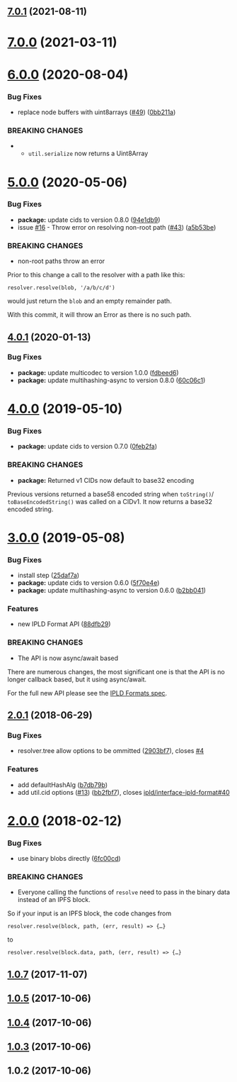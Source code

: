 ## [7.0.1](https://github.com/ipld/js-ipld-raw/compare/v7.0.0...v7.0.1) (2021-08-11)



# [7.0.0](https://github.com/ipld/js-ipld-raw/compare/v6.0.0...v7.0.0) (2021-03-11)



<a name="6.0.0"></a>
# [6.0.0](https://github.com/ipld/js-ipld-raw/compare/v5.0.0...v6.0.0) (2020-08-04)


### Bug Fixes

* replace node buffers with uint8arrays ([#49](https://github.com/ipld/js-ipld-raw/issues/49)) ([0bb211a](https://github.com/ipld/js-ipld-raw/commit/0bb211a))


### BREAKING CHANGES

* - `util.serialize` now returns a Uint8Array



<a name="5.0.0"></a>
# [5.0.0](https://github.com/ipld/js-ipld-raw/compare/v4.0.1...v5.0.0) (2020-05-06)


### Bug Fixes

* **package:** update cids to version 0.8.0 ([94e1db9](https://github.com/ipld/js-ipld-raw/commit/94e1db9))
* issue [#16](https://github.com/ipld/js-ipld-raw/issues/16) - Throw error on resolving non-root path ([#43](https://github.com/ipld/js-ipld-raw/issues/43)) ([a5b53be](https://github.com/ipld/js-ipld-raw/commit/a5b53be))


### BREAKING CHANGES

* non-root paths throw an error

Prior to this change a call to the resolver with a path like this:

    resolver.resolve(blob, '/a/b/c/d')

would just return the `blob` and an empty remainder path.

With this commit, it will throw an Error as there is no such path.



<a name="4.0.1"></a>
## [4.0.1](https://github.com/ipld/js-ipld-raw/compare/v4.0.0...v4.0.1) (2020-01-13)


### Bug Fixes

* **package:** update multicodec to version 1.0.0 ([fdbeed6](https://github.com/ipld/js-ipld-raw/commit/fdbeed6))
* **package:** update multihashing-async to version 0.8.0 ([60c06c1](https://github.com/ipld/js-ipld-raw/commit/60c06c1))



<a name="4.0.0"></a>
# [4.0.0](https://github.com/ipld/js-ipld-raw/compare/v3.0.0...v4.0.0) (2019-05-10)


### Bug Fixes

* **package:** update cids to version 0.7.0 ([0feb2fa](https://github.com/ipld/js-ipld-raw/commit/0feb2fa))


### BREAKING CHANGES

* **package:** Returned v1 CIDs now default to base32 encoding

Previous versions returned a base58 encoded string when `toString()`/
`toBaseEncodedString()` was called on a CIDv1. It now returns a base32
encoded string.



<a name="3.0.0"></a>
# [3.0.0](https://github.com/ipld/js-ipld-raw/compare/v2.0.1...v3.0.0) (2019-05-08)


### Bug Fixes

* install step ([25daf7a](https://github.com/ipld/js-ipld-raw/commit/25daf7a))
* **package:** update cids to version 0.6.0 ([5f70e4e](https://github.com/ipld/js-ipld-raw/commit/5f70e4e))
* **package:** update multihashing-async to version 0.6.0 ([b2bb041](https://github.com/ipld/js-ipld-raw/commit/b2bb041))


### Features

* new IPLD Format API ([88dfb29](https://github.com/ipld/js-ipld-raw/commit/88dfb29))


### BREAKING CHANGES

* The API is now async/await based

There are numerous changes, the most significant one is that the API
is no longer callback based, but it using async/await.

For the full new API please see the [IPLD Formats spec].

[IPLD Formats spec]: https://github.com/ipld/interface-ipld-format



<a name="2.0.1"></a>
## [2.0.1](https://github.com/ipld/js-ipld-raw/compare/v2.0.0...v2.0.1) (2018-06-29)


### Bug Fixes

* resolver.tree allow options to be ommitted ([2903bf7](https://github.com/ipld/js-ipld-raw/commit/2903bf7)), closes [#4](https://github.com/ipld/js-ipld-raw/issues/4)


### Features

* add defaultHashAlg ([b7db79b](https://github.com/ipld/js-ipld-raw/commit/b7db79b))
* add util.cid options ([#13](https://github.com/ipld/js-ipld-raw/issues/13)) ([bb2fbf7](https://github.com/ipld/js-ipld-raw/commit/bb2fbf7)), closes [ipld/interface-ipld-format#40](https://github.com/ipld/interface-ipld-format/issues/40)



<a name="2.0.0"></a>
# [2.0.0](https://github.com/ipld/js-ipld-raw/compare/v1.0.7...v2.0.0) (2018-02-12)


### Bug Fixes

* use binary blobs directly ([6fc00cd](https://github.com/ipld/js-ipld-raw/commit/6fc00cd))


### BREAKING CHANGES

* Everyone calling the functions of `resolve` need to
pass in the binary data instead of an IPFS block.

So if your input is an IPFS block, the code changes from

    resolver.resolve(block, path, (err, result) => {…}

to

    resolver.resolve(block.data, path, (err, result) => {…}



<a name="1.0.7"></a>
## [1.0.7](https://github.com/ipld/js-ipld-raw/compare/v1.0.5...v1.0.7) (2017-11-07)



<a name="1.0.5"></a>
## [1.0.5](https://github.com/ipld/js-ipld-raw/compare/v1.0.4...v1.0.5) (2017-10-06)



<a name="1.0.4"></a>
## [1.0.4](https://github.com/ipld/js-ipld-raw/compare/v1.0.3...v1.0.4) (2017-10-06)



<a name="1.0.3"></a>
## [1.0.3](https://github.com/ipld/js-ipld-raw/compare/v1.0.2...v1.0.3) (2017-10-06)



<a name="1.0.2"></a>
## 1.0.2 (2017-10-06)



